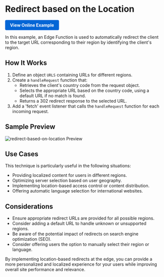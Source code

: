 # Redirect based on the Location

<a href="https://edgeone.ai/developer/examples/redirect-based-on-the-location" style="display: inline-block; background-color: #0366d6; color: white; padding: 8px 16px; text-decoration: none; border-radius: 4px; font-weight: bold;">View Online Example</a>

In this example, an Edge Function is used to automatically redirect the client to the target URL corresponding to their region by identifying the client's region.

## How It Works

1. Define an object `URLS` containing URLs for different regions.
2. Create a `handleRequest` function that:
   - Retrieves the client's country code from the request object.
   - Selects the appropriate URL based on the country code, using a default URL if no match is found.
   - Returns a 302 redirect response to the selected URL.
3. Add a 'fetch' event listener that calls the `handleRequest` function for each incoming request.

## Sample Preview

![redirect-based-on-location Preview](../assets/images/redirect-based-on-the-location.avif)

## Use Cases

This technique is particularly useful in the following situations:

- Providing localized content for users in different regions.
- Optimizing server selection based on user geography.
- Implementing location-based access control or content distribution.
- Offering automatic language selection for international websites.

## Considerations

- Ensure appropriate redirect URLs are provided for all possible regions.
- Consider adding a default URL to handle unknown or unsupported regions.
- Be aware of the potential impact of redirects on search engine optimization (SEO).
- Consider offering users the option to manually select their region or language.

By implementing location-based redirects at the edge, you can provide a more personalized and localized experience for your users while improving overall site performance and relevance.